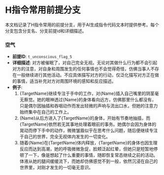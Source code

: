 # H指令常用前提分支

本文档记录了H指令常用的前提分支，用于AI生成指令代码文本时提供参考。每个分支包含分支名、分支前提id和详细描述。

### 空气
- **前提ID**: `t_unconscious_flag_5`
- **详细描述**: 对方被催眠了，对自己完全无视。无论对其做什么行为都不会引起对方的注意，对自身和周围发生的任何事情也不会觉得奇怪，仿佛当事人不存在一般继续进行其他活动。不应具体描写对方的行动，仅泛化描写对方正在做的事情，适当补充对方对周围环境的感知和反应描述。
- **例子**:
  1. {TargetName}继续专注于手中的工作，对{Name}插入自己嘴里的阴茎毫无察觉。她的眼神透过{Name}的身体看向远方，仿佛那里什么都没有，只是偶尔因抽插和吞咽动作而发出轻微的声响与流出口水，但她的注意力始终集中在自己的工作上。
  2. {Name}从后方进入了{TargetName}的身体，开始有节奏地抽插，而{TargetName}依然若无其事地处理着眼前的事务。她偶尔会因为身体的晃动而停下手中的动作，微微皱眉似乎在思考什么问题，随后便继续专注于自己的世界，完全无视体内发生的一切变化。
  3. 随着{Name}在{TargetName}体内释放，{TargetName}的身体也因生理反应而达到高潮，她的呼吸微微急促，脸颊泛起红晕，但她只是短暂地停顿了一下，像是想起了什么重要的事情，随即恢复常态继续之前的活动。体液从她的腿间缓缓流下，而她却仿佛感觉不到一般，依然沉浸在自己的世界里，对刚才发生的一切毫无意识。